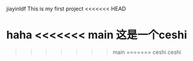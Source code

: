 jiayinldf
This is my first project
<<<<<<< HEAD

haha
<<<<<<< main
这是一个ceshi 
=======
>>>>>>> main
=======
ceshi
>>>>>>> ceshi
